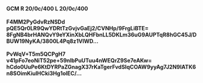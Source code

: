 #### GCM R 20/0c/400 L 20/0c/400
**F4MM2PyGdvRzNSDd**<br/>**pQE5Qr0LR9QwYDRtTzGvjvGaEj2/CVNHp/9FrgLiBTE=**<br/>**8FgNB4brHANQvY9eYXinXbLQHFbnLL5DKLm36uG9AUPTqR8hGC45J/DBUW19NyKA/3800L4Pq8z1VlWD...**<br/><br/>
**PvWqV+T5m5QCPgH7**<br/>**v41pFo7eoNiT52pe+59nlbPuUTuu4nWEQrZ9Se7eAKw=**<br/>**hCdo0UuPe6KtDYRPaZGnagX37rKaTgerFvdSIqCOAW9yyAg7J2N9IATK6n8SOimKiulHCki3Hg1olEC/...**